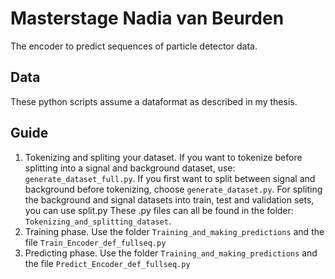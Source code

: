# Masterstage Nadia van Beurden
The encoder to predict sequences of particle detector data.

## Data
These python scripts assume a dataformat as described in my thesis.

## Guide
1. Tokenizing and spliting your dataset. If you want to tokenize before splitting into a signal and background dataset, use: `generate_dataset_full.py`. If you first want to split between signal and background before tokenizing, choose `generate_dataset.py`. For spliting the background and signal datasets into train, test and validation sets, you can use split.py These .py files can all be found in the folder: `Tokenizing_and_splitting_dataset`.
2. Training phase. Use the folder `Training_and_making_predictions` and the file `Train_Encoder_def_fullseq.py`
3. Predicting phase. Use the folder `Training_and_making_predictions` and the file `Predict_Encoder_def_fullseq.py`
